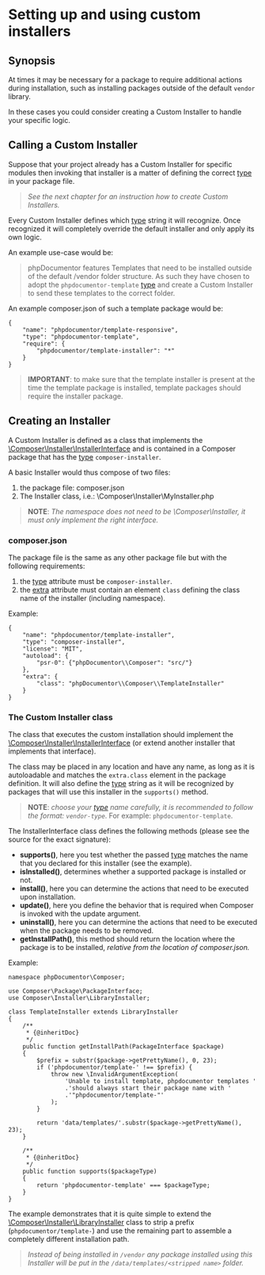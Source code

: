 <!--
    tagline: Modify the way certain types of packages are installed
-->
# Setting up and using custom installers

## Synopsis

At times it may be necessary for a package to require additional actions during
installation, such as installing packages outside of the default `vendor`
library.

In these cases you could consider creating a Custom Installer to handle your
specific logic.

## Calling a Custom Installer

Suppose that your project already has a Custom Installer for specific modules
then invoking that installer is a matter of defining the correct [type][1] in
your package file.

> _See the next chapter for an instruction how to create Custom Installers._

Every Custom Installer defines which [type][1] string it will recognize. Once
recognized it will completely override the default installer and only apply its
own logic.

An example use-case would be:

> phpDocumentor features Templates that need to be installed outside of the
> default /vendor folder structure. As such they have chosen to adopt the
> `phpdocumentor-template` [type][1] and create a Custom Installer to send
> these templates to the correct folder.

An example composer.json of such a template package would be:

    {
        "name": "phpdocumentor/template-responsive",
        "type": "phpdocumentor-template",
        "require": {
            "phpdocumentor/template-installer": "*"
        }
    }

> **IMPORTANT**: to make sure that the template installer is present at the
> time the template package is installed, template packages should require
> the installer package.

## Creating an Installer

A Custom Installer is defined as a class that implements the
[\Composer\Installer\InstallerInterface][3] and is contained in a Composer
package that has the [type][1] `composer-installer`.

A basic Installer would thus compose of two files:

1. the package file: composer.json
2. The Installer class, i.e.: \Composer\Installer\MyInstaller.php

> **NOTE**: _The namespace does not need to be \Composer\Installer, it must
> only implement the right interface._

### composer.json

The package file is the same as any other package file but with the following
requirements:

1. the [type][1] attribute must be `composer-installer`.
2. the [extra][2] attribute must contain an element `class` defining the
   class name of the installer (including namespace).

Example:

    {
        "name": "phpdocumentor/template-installer",
        "type": "composer-installer",
        "license": "MIT",
        "autoload": {
            "psr-0": {"phpDocumentor\\Composer": "src/"}
        },
        "extra": {
            "class": "phpDocumentor\\Composer\\TemplateInstaller"
        }
    }

### The Custom Installer class

The class that executes the custom installation should implement the
[\Composer\Installer\InstallerInterface][3] (or extend another installer that
implements that interface).

The class may be placed in any location and have any name, as long as it is
autoloadable and matches the `extra.class` element in the package definition.
It will also define the [type][1] string as it will be recognized by packages
that will use this installer in the `supports()` method.

> **NOTE**: _choose your [type][1] name carefully, it is recommended to follow
> the format: `vendor-type`_. For example: `phpdocumentor-template`.

The InstallerInterface class defines the following methods (please see the
source for the exact signature):

* **supports()**, here you test whether the passed [type][1] matches the name
  that you declared for this installer (see the example).
* **isInstalled()**, determines whether a supported package is installed or not.
* **install()**, here you can determine the actions that need to be executed
  upon installation.
* **update()**, here you define the behavior that is required when Composer is
  invoked with the update argument.
* **uninstall()**, here you can determine the actions that need to be executed
  when the package needs to be removed.
* **getInstallPath()**, this method should return the location where the
  package is to be installed, _relative from the location of composer.json._

Example:

    namespace phpDocumentor\Composer;

    use Composer\Package\PackageInterface;
    use Composer\Installer\LibraryInstaller;

    class TemplateInstaller extends LibraryInstaller
    {
        /**
         * {@inheritDoc}
         */
        public function getInstallPath(PackageInterface $package)
        {
            $prefix = substr($package->getPrettyName(), 0, 23);
            if ('phpdocumentor/template-' !== $prefix) {
                throw new \InvalidArgumentException(
                    'Unable to install template, phpdocumentor templates '
                    .'should always start their package name with '
                    .'"phpdocumentor/template-"'
                );
            }

            return 'data/templates/'.substr($package->getPrettyName(), 23);
        }

        /**
         * {@inheritDoc}
         */
        public function supports($packageType)
        {
            return 'phpdocumentor-template' === $packageType;
        }
    }

The example demonstrates that it is quite simple to extend the
[\Composer\Installer\LibraryInstaller][4] class to strip a prefix
(`phpdocumentor/template-`) and use the remaining part to assemble a completely
different installation path.

> _Instead of being installed in `/vendor` any package installed using this
> Installer will be put in the `/data/templates/<stripped name>` folder._

[1]: ../04-schema.md#type
[2]: ../04-schema.md#extra
[3]: https://github.com/composer/composer/blob/master/src/Composer/Installer/InstallerInterface.php
[4]: https://github.com/composer/composer/blob/master/src/Composer/Installer/LibraryInstaller.php